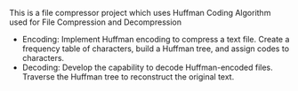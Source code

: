 This is a file compressor project which uses Huffman Coding Algorithm used for File Compression and Decompression

- Encoding: Implement Huffman encoding to compress a text file. Create a frequency table of characters, build a Huffman tree, and assign codes to characters.
- Decoding: Develop the capability to decode Huffman-encoded files. Traverse the Huffman tree to reconstruct the original text.


